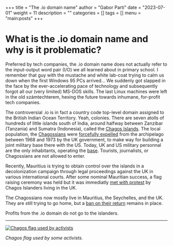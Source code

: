 +++
title = "The .io domain name"
author = "Gabor Parti"
date = "2023-07-01"
weight = 11
description = ""
categories = []
tags = []
menu = "main:posts"
+++

# What is the .io domain name and why is it problematic?

Preferred by tech companies, the .io domain name does not actually refer to the input-output word pair (I/O) we all learned about in primary school. I remember that guy with the mustache and white lab-coat trying to calm us down when the first Windows 95 PCs arrived... We suddenly got slapped in the face by the ever-accelerating pace of technology and subsequently forgot all our (very limited) MS-DOS skills. The last Linux machines were left in the old számtechterem, hexing the future towards inhumane, for-profit tech companies.

The controversial .io is in fact a country code top-level domain assigned to the British Indian Ocean Territory. Yeah, colonies. There are seven atolls of hundreds of little islands south of India, around halfway between Zanzibar (Tanzania) and Sumatra (Indonesia), called the [Chagos Islands](https://en.wikipedia.org/wiki/Chagos_Archipelago). The local population, the [Chagossians](https://en.wikipedia.org/wiki/Chagossians) were [forcefully expelled](https://en.wikipedia.org/wiki/Expulsion_of_the_Chagossians) from the archipelago between 1968 and 1973 by the UK government, to make way for building a joint military base there with the US. Today, UK and US military personnal are the only inhabitants, operating the [base](https://en.wikipedia.org/wiki/Camp_Thunder_Cove). Tourists, journalists, or Chagossians are not allowed to enter. 

Recently, Mauritius is trying to obtain control over the islands in a decolonization campaign through legal proceedings against the UK in various international courts. After some nominal Mauritian success, a flag raising ceremony was held but it was immediatly [met with protest](https://www.itv.com/news/meridian/2022-02-14/chagos-islanders-living-in-sussex-criticise-problematic-flag-raising) by Chagos Islanders living in the UK.

The Chagossians now mostly live in Mauritius, the Seychelles, and the UK. They are still trying to go home, but a [ban on their return](https://newint.org/features/web-exclusive/2016/07/05/uk-supreme-court-highlights-right-of-chagos-refugees-to-return) remains in place. 

Profits from the .io domain do not go to the islanders.

---

[![Chagos flag used by activists](/images/chagos_ilois.png)](https://en.wikipedia.org/wiki/Chagossians#)

*Chagos flag used by some activists.*

